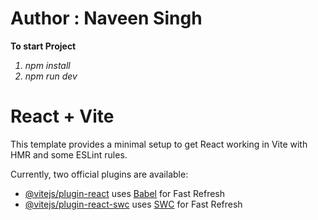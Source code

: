  <h1>Author : Naveen Singh</h1>
      <strong> To start Project</strong>
      <em>
        <ol>
          <li>npm install</li>
          <li>npm run dev </li>
        </ol>
      </em>

# React + Vite

This template provides a minimal setup to get React working in Vite with HMR and some ESLint rules.

Currently, two official plugins are available:

- [@vitejs/plugin-react](https://github.com/vitejs/vite-plugin-react/blob/main/packages/plugin-react/README.md) uses [Babel](https://babeljs.io/) for Fast Refresh
- [@vitejs/plugin-react-swc](https://github.com/vitejs/vite-plugin-react-swc) uses [SWC](https://swc.rs/) for Fast Refresh
